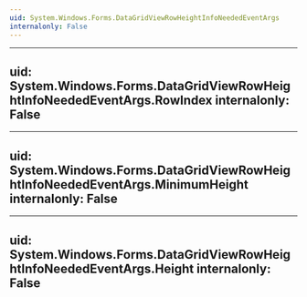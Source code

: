 ```yaml
---
uid: System.Windows.Forms.DataGridViewRowHeightInfoNeededEventArgs
internalonly: False
---
```


---
uid: System.Windows.Forms.DataGridViewRowHeightInfoNeededEventArgs.RowIndex
internalonly: False
---

---
uid: System.Windows.Forms.DataGridViewRowHeightInfoNeededEventArgs.MinimumHeight
internalonly: False
---

---
uid: System.Windows.Forms.DataGridViewRowHeightInfoNeededEventArgs.Height
internalonly: False
---
